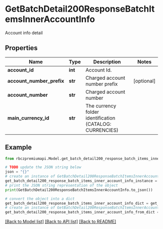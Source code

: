 # GetBatchDetail200ResponseBatchItemsInnerAccountInfo

Account info detail

## Properties

Name | Type | Description | Notes
------------ | ------------- | ------------- | -------------
**account_id** | **int** | Account Id. | 
**account_number_prefix** | **str** | Charged account number prefix | [optional] 
**account_number** | **str** | Charged account number | 
**main_currency_id** | **str** | The currency folder identification (CATALOG: CURRENCIES) | 

## Example

```python
from rbczpremiumapi.Model.get_batch_detail200_response_batch_items_inner_account_info import GetBatchDetail200ResponseBatchItemsInnerAccountInfo

# TODO update the JSON string below
json = "{}"
# create an instance of GetBatchDetail200ResponseBatchItemsInnerAccountInfo from a JSON string
get_batch_detail200_response_batch_items_inner_account_info_instance = GetBatchDetail200ResponseBatchItemsInnerAccountInfo.from_json(json)
# print the JSON string representation of the object
print(GetBatchDetail200ResponseBatchItemsInnerAccountInfo.to_json())

# convert the object into a dict
get_batch_detail200_response_batch_items_inner_account_info_dict = get_batch_detail200_response_batch_items_inner_account_info_instance.to_dict()
# create an instance of GetBatchDetail200ResponseBatchItemsInnerAccountInfo from a dict
get_batch_detail200_response_batch_items_inner_account_info_from_dict = GetBatchDetail200ResponseBatchItemsInnerAccountInfo.from_dict(get_batch_detail200_response_batch_items_inner_account_info_dict)
```
[[Back to Model list]](../README.md#documentation-for-models) [[Back to API list]](../README.md#documentation-for-api-endpoints) [[Back to README]](../README.md)


